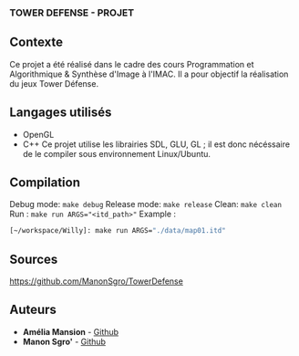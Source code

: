 ### TOWER DEFENSE - PROJET

## Contexte

Ce projet a été réalisé dans le cadre des cours Programmation et Algorithmique & Synthèse d'Image à l'IMAC.
Il a pour objectif la réalisation du jeux Tower Défense.

## Langages utilisés

* OpenGL
* C++
Ce projet utilise les librairies SDL, GLU, GL ; il est donc nécéssaire de le compiler sous environnement Linux/Ubuntu.

## Compilation
Debug mode: `make debug`
Release mode: `make release`
Clean: `make clean`
Run : `make run ARGS="<itd_path>"`
Example :
```sh
[~/workspace/Willy]: make run ARGS="./data/map01.itd"
```

## Sources
https://github.com/ManonSgro/TowerDefense

## Auteurs
* **Amélia Mansion** - [Github](https://github.com/MansionAmelia)
* **Manon Sgro'** - [Github](https://github.com/ManonSgro)
